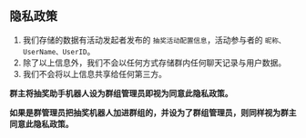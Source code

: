 ## 隐私政策

1. 我们存储的数据有活动发起者发布的 `抽奖活动配置信息`，活动参与者的 `昵称、UserName、UserID`。
2. 除了以上信息外，我们不会以任何方式存储群内任何聊天记录与用户数据。
3. 我们不会将以上信息共享给任何第三方。

**群主将抽奖助手机器人设为群组管理员即视为同意此隐私政策。**

**如果是群管理员把抽奖机器人加进群组的，并设为了群组管理员，则同样视为群主同意此隐私政策。**